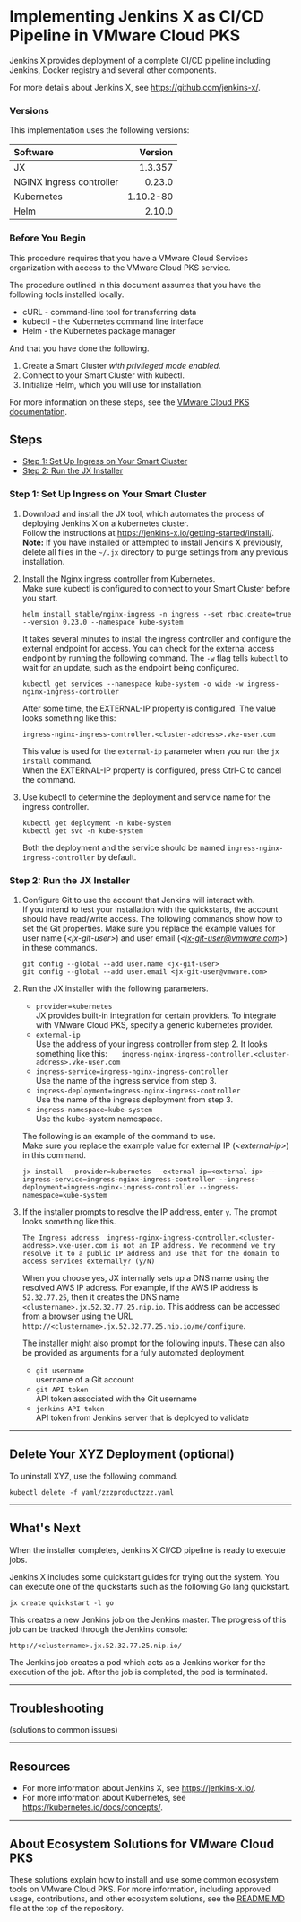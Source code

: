 # Implementing Jenkins X as CI/CD Pipeline in VMware Cloud PKS
Jenkins X provides deployment of a complete CI/CD pipeline including Jenkins, Docker registry and several other components.

For more details about Jenkins X, see <https://github.com/jenkins-x/>.

### Versions
This implementation uses the following versions:  

| Software | Version |
| :------ | ---: |
| JX      | 1.3.357 |
| NGINX ingress controller  | 0.23.0 |
| Kubernetes | 1.10.2-80 |
| Helm | 2.10.0 |

### Before You Begin
This procedure requires that you have a VMware Cloud Services organization with access to the VMware Cloud PKS service.  

The procedure outlined in this document assumes that you have the following tools installed locally.
- cURL - command-line tool for transferring data
- kubectl - the Kubernetes command line interface
- Helm - the Kubernetes package manager

And that you have done the following.
1. Create a Smart Cluster *with privileged mode enabled*.
2. Connect to your Smart Cluster with kubectl.
3. Initialize Helm, which you will use for installation.

For more information on these steps, see the [VMware Cloud PKS documentation](https://docs.vmware.com/en/VMware-Cloud-PKS/index.html).

## Steps 
- [Step 1: Set Up Ingress on Your Smart Cluster](#step-1-set-up-ingress-on-your-smart-cluster)
- [Step 2: Run the JX Installer](#step-2-run-the-jx-installer)  

### Step 1: Set Up Ingress on Your Smart Cluster
1. Download and install the JX tool, which automates the process of deploying Jenkins X on a kubernetes cluster.  
   Follow the instructions at <https://jenkins-x.io/getting-started/install/>.  
   **Note:** If you have installed or attempted to install Jenkins X previously, delete all files in the ```~/.jx``` directory to purge settings from any previous installation.

2. Install the Nginx ingress controller from Kubernetes.  
   Make sure kubectl is configured to connect to your Smart Cluster before you start.
   ```
   helm install stable/nginx-ingress -n ingress --set rbac.create=true --version 0.23.0 --namespace kube-system
   ```
   It takes several minutes to install the ingress controller and configure the external endpoint for access. You can check for the external access endpoint by running the following command. The ```-w``` flag tells ```kubectl``` to wait for an update, such as the endpoint being configured. 
   ```
   kubectl get services --namespace kube-system -o wide -w ingress-nginx-ingress-controller
   ```
   After some time, the EXTERNAL-IP property is configured. The value looks something like this: 
   ```
   ingress-nginx-ingress-controller.<cluster-address>.vke-user.com
   ```
   This value is used for the ```external-ip``` parameter when you run the ```jx install``` command.  
   When the EXTERNAL-IP property is configured, press Ctrl-C to cancel the command. 

3. Use kubectl to determine the deployment and service name for the ingress controller.
   ```
   kubectl get deployment -n kube-system
   kubectl get svc -n kube-system
   ```
   Both the deployment and the service should be named ```ingress-nginx-ingress-controller``` by default.  

### Step 2: Run the JX Installer

1. Configure Git to use the account that Jenkins will interact with.  
   If you intend to test your installation with the quickstarts, the account should have read/write access. The following commands show how to set the Git properties. Make sure you replace the example values for user name (*\<jx-git-user\>*) and user email (*\<jx-git-user@vmware.com\>*) in these commands.
   ```
   git config --global --add user.name <jx-git-user>
   git config --global --add user.email <jx-git-user@vmware.com>
   ```

2. Run the JX installer with the following parameters.
    - ```provider=kubernetes```  
    JX provides built-in integration for certain providers. To integrate with VMware Cloud PKS, specify a generic kubernetes provider.
    - ```external-ip```  
    Use the address of your ingress controller from step 2. It looks something like this: ```   ingress-nginx-ingress-controller.<cluster-address>.vke-user.com```
    - ```ingress-service=ingress-nginx-ingress-controller```  
    Use the name of the ingress service from step 3.
    - ```ingress-deployment=ingress-nginx-ingress-controller```  
    Use the name of the ingress deployment from step 3.
    - ```ingress-namespace=kube-system```  
    Use the kube-system namespace.
    
    The following is an example of the command to use.  
    Make sure you replace the example value for external IP (*\<external-ip\>*) in this command.
    ```
    jx install --provider=kubernetes --external-ip=<external-ip> --ingress-service=ingress-nginx-ingress-controller --ingress-deployment=ingress-nginx-ingress-controller --ingress-namespace=kube-system
    ```
3. If the installer prompts to resolve the IP address, enter ```y```.
   The prompt looks something like this.
   ```
   The Ingress address  ingress-nginx-ingress-controller.<cluster-address>.vke-user.com is not an IP address. We recommend we try resolve it to a public IP address and use that for the domain to access services externally? (y/N)
   ```
   When you choose yes, JX internally sets up a DNS name using the resolved AWS IP address. For example, if the AWS IP address is ```52.32.77.25```, then it creates the DNS name ```<clustername>.jx.52.32.77.25.nip.io```. This address can be accessed from a browser using the URL ```http://<clustername>.jx.52.32.77.25.nip.io/me/configure```. 

   The installer might also prompt for the following inputs. These can also be provided as arguments for a fully automated deployment.
    - ```git username```  
      username of a Git account
    - ```git API token```  
      API token associated with the Git username
    - ```jenkins API token```  
      API token from Jenkins server that is deployed to validate  

---
## Delete Your XYZ Deployment (optional)
To uninstall XYZ, use the following command.
```
kubectl delete -f yaml/zzzproductzzz.yaml
```  

---
## What's Next
When the installer completes, Jenkins X CI/CD pipeline is ready to execute jobs. 

Jenkins X includes some quickstart guides for trying out the system. You can execute one of the quickstarts such as the following Go lang quickstart.

```
jx create quickstart -l go
```
This creates a new Jenkins job on the Jenkins master. The progress of this job can be tracked through the Jenkins console:
```
http://<clustername>.jx.52.32.77.25.nip.io/
```
The Jenkins job creates a pod which acts as a Jenkins worker for the execution of the job. After the job is completed, the pod is terminated. 

---
## Troubleshooting
(solutions to common issues)  

---
## Resources
- For more information about Jenkins X, see https://jenkins-x.io/.
- For more information about Kubernetes, see https://kubernetes.io/docs/concepts/.  

---
## About Ecosystem Solutions for VMware Cloud PKS
These solutions explain how to install and use some common ecosystem tools on VMware Cloud PKS. For more information, including approved usage, contributions, and other ecosystem solutions, see the [README.MD](../README.MD) file at the top of the repository.
